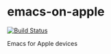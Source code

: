 # emacs-on-apple

[![Build Status](https://app.bitrise.io/app/6ab4eec93dedce2f/status.svg?token=fACOUtKMmLpTGHZClpKN-Q)](https://app.bitrise.io/app/6ab4eec93dedce2f)

Emacs for Apple devices
